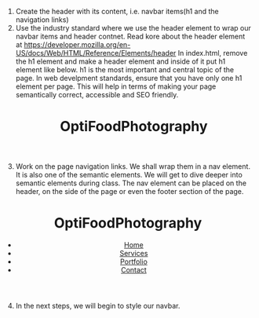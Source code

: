 1. Create the header with its content, i.e. navbar items(h1 and the navigation links)
2. Use the industry standard where we use the header element to wrap our navbar items and header contnet. Read kore about the header element at https://developer.mozilla.org/en-US/docs/Web/HTML/Reference/Elements/header
   In index.html, remove the h1 element and make a header element and inside of it put h1 element like below. h1 is the most important and central topic of the page. In web develpment standards, ensure that you have only one h1 element per page. This will help in terms of making your page semantically correct, accessible and SEO friendly.
   <header>
   <h1>OptiFoodPhotography</h1>
   </header>
3. Work on the page navigation links. We shall wrap them in a nav element. It is also one of the semantic elements. We will get to dive deeper into semantic elements during class. The nav element can be placed on the header, on the side of the page or even the footer section of the page.
<header>
  <h1>OptiFoodPhotography</h1>
  <nav>
    <ul>
        <li><a href="#home">Home</a></li>
        <li><a href="#services">Services</a></li>
        <li><a href="#portfolio">Portfolio</a></li>
        <li><a href="#contact">Contact</a></li>
    </ul>
  </nav>
</header>

4. In the next steps, we will begin to style our navbar. 
